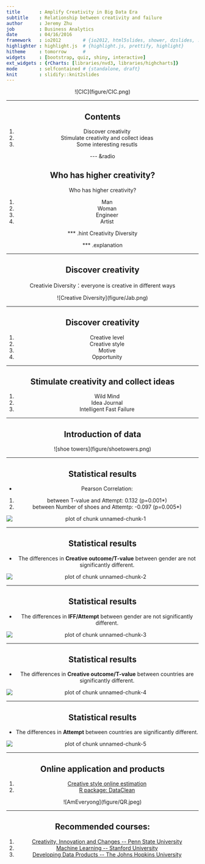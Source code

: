 ```yaml
---
title       : Amplify Creativity in Big Data Era
subtitle    : Relationship between creativity and failure
author      : Jeremy Zhu
job         : Business Analytics
date        : 04/16/2016
framework   : io2012        # {io2012, html5slides, shower, dzslides, ...}
highlighter : highlight.js  # {highlight.js, prettify, highlight}
hitheme     : tomorrow      # 
widgets     : [bootstrap, quiz, shiny, interactive]
ext_widgets : {rCharts: [libraries/nvd3, libraries/highcharts]}
mode        : selfcontained # {standalone, draft}
knit        : slidify::knit2slides
---
```


<center>![CIC](figure/CIC.png)

---
## Contents

1. Discover creativity
2. Stimulate creativity and collect ideas
3. Some interesting resutls

--- &radio

## Who has higher creativity?

Who has higher creativity?

1. Man
2. Woman
3. Engineer
4. Artist

*** .hint
Creativity Diversity

*** .explanation

--- 

## Discover creativity

Creativie Diversity：everyone is creative in different ways

<center>![Creative Diversity](figure/Jab.png)

---

## Discover creativity

1. Creative level
2. Creative style
3. Motive
4. Opportunity

---
## Stimulate creativity and collect ideas

1. Wild Mind
2. Idea Journal
3. Intelligent Fast Failure

---
## Introduction of data

<center>![shoe towers](figure/shoetowers.png)

---
## Statistical results

- Pearson Correlation:

1. between T-value and Attempt: 0.132 (p=0.001*)
2. between Number of shoes and Attemtp: -0.097 (p=0.005*)

<img src="assets/fig/unnamed-chunk-1-1.png" title="plot of chunk unnamed-chunk-1" alt="plot of chunk unnamed-chunk-1" style="display: block; margin: auto;" />

---

## Statistical results

- The differences in **Creative outcome/T-value** between gender are not significantly different.

<img src="assets/fig/unnamed-chunk-2-1.png" title="plot of chunk unnamed-chunk-2" alt="plot of chunk unnamed-chunk-2" style="display: block; margin: auto;" />

---

## Statistical results

- The differences in **IFF/Attempt** between gender are not significantly different.

<img src="assets/fig/unnamed-chunk-3-1.png" title="plot of chunk unnamed-chunk-3" alt="plot of chunk unnamed-chunk-3" style="display: block; margin: auto;" />

---

## Statistical results

- The differences in **Creative outcome/T-value** between countries are significantly different. 

<img src="assets/fig/unnamed-chunk-4-1.png" title="plot of chunk unnamed-chunk-4" alt="plot of chunk unnamed-chunk-4" style="display: block; margin: auto;" />

---

## Statistical results

- The differences in **Attempt** between countries are significantly different. 

<img src="assets/fig/unnamed-chunk-5-1.png" title="plot of chunk unnamed-chunk-5" alt="plot of chunk unnamed-chunk-5" style="display: block; margin: auto;" />

---

## Online application and products

1. [Creative style online estimation](http://ameveryone.com/shiny/Creativity/)
2. [R package: DataClean](https://cran.r-project.org/web/packages/DataClean/)

<center>![AmEveryong](figure/QR.jpeg)

---

## Recommended courses:
1. [Creativity, Innovation and Changes -- Penn State University](https://www.coursera.org/learn/creativity-innovation)
2. [Machine Learning -- Stanford University](https://www.coursera.org/learn/machine-learning/home/info)
3. [Developing Data Products -- The Johns Hopkins University](https://www.coursera.org/learn/data-products/home/welcome) 
